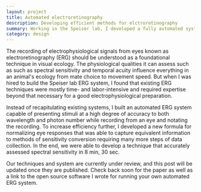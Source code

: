 ```yaml
---
layout: project
title: Automated electroretinography
description: Developing efficient methods for elctroretinography
summary: Working in the Speiser lab, I developed a fully automated system for recording from eyes
category: design
---
```


The recording of electrophysiological signals from eyes known as electroretinography (ERG) should be understood as a foundational technique in visual ecology. The physiological qualities it can assess such as such as spectral sensitivity and temporal acuity influence everything in an animal's ecology from mate choice to movement speed. But when I was hired to build the Speiser lab ERG system, I found that existing ERG techniques were mostly time- and labor-intensive and required expertise beyond that necessary for a good electrophysiological preparation.

Instead of recapitulating existing systems, I built an automated ERG system capable of presenting stimuli at a high degree of accuracy to both wavelength and photon number while recording from an eye and notating the recording. To increase efficiency further, I developed a new formula for normalizing eye responses that was able to capture equivalent information to methods of sensitivity conversion requiring many more steps of data collection. In the end, we were able to develop a technique that accurately assessed spectral sensitivity in 8 min, 30 sec.

Our techniques and system are currently under review, and this post will be updated once they are published. Check back soon for the paper as well as a link to the open source software I wrote for running your own automated ERG system.
